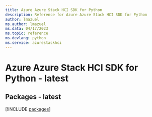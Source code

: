 ```yaml
---
title: Azure Azure Stack HCI SDK for Python
description: Reference for Azure Azure Stack HCI SDK for Python
author: lmazuel
ms.author: lmazuel
ms.data: 04/17/2023
ms.topic: reference
ms.devlang: python
ms.service: azurestackhci
---
```

# Azure Azure Stack HCI SDK for Python - latest
## Packages - latest
[!INCLUDE [packages](azure-stack-hci-index.md)]